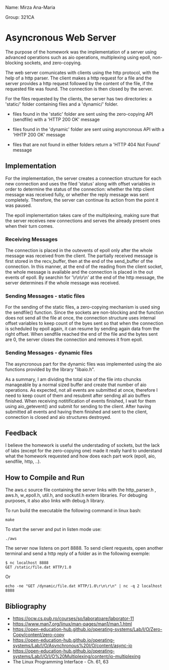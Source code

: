 Name: Mirza Ana-Maria

Group: 321CA

# Asyncronous Web Server

The purpose of the homework was the implementation of a server using advanced operations such as aio operations, multiplexing using epoll, non-blocking sockets, and zero-copying. 

The web server comunicates with clients using the http protocol, with the help of a http parser. The client makes a http request for a file and the server provides a http request followed by the content of the file, if the requested file was found. The connection is then closed by the server.

For the files requested by the clients, the server has two directories: a 'static/' folder containing files and a 'dynamic/' folder.

* files found in the 'static' folder are sent using the zero-copying API (sendfile) with a 'HTTP 200 OK' message

*  files found in the 'dynamic' folder are sent using asyncronous API with a 'HHTP 200 OK' message

* files that are not found in either folders return a 'HTTP 404 Not Found' message


## Implementation 

For the implementation, the server creates a connection structure for each new connection and uses the filed 'status' along with offset variables in order to determine the status of the connection: whether the http client message was received fully, or whether the reply message was sent completely. Therefore, the server can continue its action from the point it was paused.

The epoll implementation takes care of the multiplexing, making sure that the server receives new connections and serves the already present ones when their turn comes.

### Receiving Messages
The connection is placed in the outevents of epoll only after the whole message was received from the client. The partially received message is first stored in the recv_buffer, then at the end of the send_buffer of the connection. In this manner, at the end of the reading from the client socket, the whole message is available and the connection is placed in the out events of epoll. By searchin for '\r\n\r\n' at the end of the http message, the server determines if the whole message was received.

### Sending Messages - static files
For the sending of the static files, a zero-copying mechanism is used sing the sendfile() function. Since the sockets are non-blocking and the function does not send all the file at once, the connection structure uses internal offset variables to keep count of the byes sent so that when the connection is scheduled by epoll again, it can resume by sending again data from the right offset. When sendfile reached the end of the file and the bytes sent are 0, the server closes the connection and removes it from epoll.

### Sending Messages - dynamic files
The asyncronous part for the dynamic files was implemented using the aio functions provided by the library "libaio.h".

As a summary, I am dividing the total size of the file into chuncks manageable by a normal sized buffer and create that number of aio operations. As expected, not all events are submitted at once, therefore I need to keep count of them and resubmit after sending all aio buffers finished. When receiving notitification of events finished, I wait for them using aio_getevent() and submit for sending to the client. After having submitted all events and having them finished and sent to the client, connection is closed and aio structures destroyed.

## Feedback
I believe the homework is useful the understading of sockets, but the lack of labs (except for the zero-copying one) made it really hard to understand what the homework requested and how does each part work (epoll, aio, sendfile, http, ..).

## How to Compile and Run

The aws.c source file containing the server links with the http_parser.h , aws.h, w_epoll.h, util.h, and sockutil.h extern libraries. For debuging purposes, it also also links with debug.h library. 

To run build the executable the following command in linux bash:
```
make
```

To start the server and put in listen mode use:
```
./aws
```

The server now listens on port 8888. To send client requests, open another terminal and send a http reply of a folder as in the following exemple:
```
$ nc localhost 8888
GET /static/file.dat HTTP/1.0
```
Or
```
echo -ne "GET /dynamic/file.dat HTTP/1.0\r\n\r\n" | nc -q 2 localhost 8888
```


## Bibliography

* https://ocw.cs.pub.ro/courses/so/laboratoare/laborator-11
* https://www.man7.org/linux/man-pages/man1/man.1.html
* https://open-education-hub.github.io/operating-systems/Lab/I/O/Zero-Copy/content/zero-copy
* https://open-education-hub.github.io/operating-systems/Lab/I/O/Asynchronous%20I/O/content/async-io
* https://open-education-hub.github.io/operating-systems/Lab/I/O/I/O%20Multiplexing/content/io-multiplexing
* The Linux Programming Interface - Ch. 61, 63
